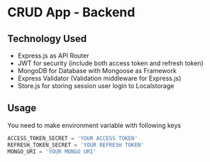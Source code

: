 # CRUD App - Backend

## Technology Used
- Express.js as API Router
- JWT for security (include both access token and refresh token)
- MongoDB for Database with Mongoose as Framework
- Express Validator (Validation middleware for Express.js)
- Store.js for storing session user login to Localstorage


## Usage

You need to make environment variable with following keys

```javascript
ACCESS_TOKEN_SECRET = 'YOUR ACCESS TOKEN'
REFRESH_TOKEN_SECRET = 'YOUR REFRESH TOKEN'
MONGO_URI = 'YOUR MONGO URI'
```